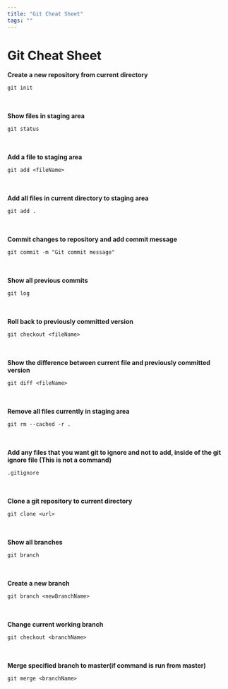 ```yaml
---
title: "Git Cheat Sheet"
tags: ""
---
```


# Git Cheat Sheet

**Create a new repository from current directory**

    git init

<br> </br>
**Show files in staging area**

    git status

<br> </br>
**Add a file to staging area**

    git add <fileName>

<br> </br>
**Add all files in current directory to staging area**

    git add .

<br> </br>
**Commit changes to repository and add commit message**

    git commit -m "Git commit message"

<br> </br>
**Show all previous commits**

    git log

<br> </br>
**Roll back to previously committed version**

    git checkout <fileName>

<br> </br>
**Show the difference between current file and previously committed version**

    git diff <fileName>

<br> </br>
**Remove all files currently in staging area**

    git rm --cached -r .

<br> </br>
**Add any files that you want git to ignore and not to add, inside of the git ignore file (This is not a command)**

    .gitignore

<br> </br>
**Clone a git repository to current directory**

    git clone <url>

<br> </br>
**Show all branches**

    git branch

<br> </br>
**Create a new branch**

    git branch <newBranchName>

<br> </br>
**Change current working branch**

    git checkout <branchName>

<br> </br>
**Merge specified branch to master(if command is run from master)**

    git merge <branchName>
